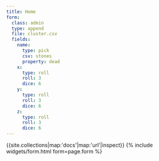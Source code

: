 ```yaml
---
title: Home
form:
  class: admin
  type: append
  file: cluster.csv
  fields:
    name:
      type: pick
      csv: stones
      property: dead
    x:
      type: roll
      roll: 3
      dice: 6
    y:
      type: roll
      roll: 3
      dice: 6
    z:
      type: roll
      roll: 3
      dice: 6
---
```

{{site.collections|map:'docs'|map:'url'|inspect}}
{% include widgets/form.html form=page.form %}